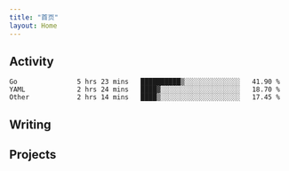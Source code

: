 ```yaml
---
title: "首页"
layout: Home
---
```


## Activity
<!--START_SECTION:waka-->

```text
Go               5 hrs 23 mins   ██████████▒░░░░░░░░░░░░░░   41.90 %
YAML             2 hrs 24 mins   ████▓░░░░░░░░░░░░░░░░░░░░   18.70 %
Other            2 hrs 14 mins   ████▒░░░░░░░░░░░░░░░░░░░░   17.45 %
```

<!--END_SECTION:waka-->

## Writing
<PindedPosts />

## Projects
<Projects />

